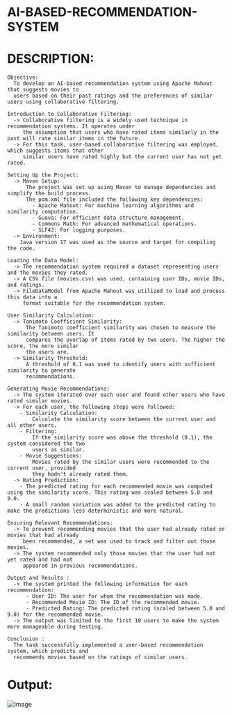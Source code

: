 # AI-BASED-RECOMMENDATION-SYSTEM

# DESCRIPTION: 

    Objective:
      To develop an AI-based recommendation system using Apache Mahout that suggests movies to 
      users based on their past ratings and the preferences of similar users using collaborative filtering.
    
    Introduction to Collaborative Filtering:
      -> Collaborative filtering is a widely used technique in recommendation systems. It operates under 
         the assumption that users who have rated items similarly in the past will rate similar items in the future.
      -> For this task, user-based collaborative filtering was employed, which suggests items that other
         similar users have rated highly but the current user has not yet rated.
    
    Setting Up the Project:
      -> Maven Setup:
          The project was set up using Maven to manage dependencies and simplify the build process.
          The pom.xml file included the following key dependencies:
            - Apache Mahout: For machine learning algorithms and similarity computation.
            - Guava: For efficient data structure management.
            - Commons Math: For advanced mathematical operations.
            - SLF4J: For logging purposes.
      -> Environment:
        Java version 17 was used as the source and target for compiling the code.
    
    Loading the Data Model:
      -> The recommendation system required a dataset representing users and the movies they rated.
      -> A CSV file (movies.csv) was used, containing user IDs, movie IDs, and ratings.
      -> FileDataModel from Apache Mahout was utilized to load and process this data into a
         format suitable for the recommendation system.
    
    User Similarity Calculation:
      -> Tanimoto Coefficient Similarity:
          The Tanimoto coefficient similarity was chosen to measure the similarity between users. It 
          compares the overlap of items rated by two users. The higher the score, the more similar
          the users are.
      -> Similarity Threshold:
          A threshold of 0.1 was used to identify users with sufficient similarity to generate
          recommendations.
    
    Generating Movie Recommendations:
      -> The system iterated over each user and found other users who have rated similar movies.
      -> For each user, the following steps were followed:
        - Similarity Calculation:
            Calculate the similarity score between the current user and all other users.
        - Filtering:
            If the similarity score was above the threshold (0.1), the system considered the two
            users as similar.
        - Movie Suggestions:
            Movies rated by the similar users were recommended to the current user, provided
            they hadn't already rated them.
      -> Rating Prediction:
        - The predicted rating for each recommended movie was computed using the similarity score. This rating was scaled between 5.0 and 9.0.
        - A small random variation was added to the predicted rating to make the predictions less deterministic and more natural.
    
    Ensuring Relevant Recommendations:
      -> To prevent recommending movies that the user had already rated or movies that had already
         been recommended, a set was used to track and filter out those movies.  
      -> The system recommended only those movies that the user had not yet rated and had not
         appeared in previous recommendations.
    
    Output and Results :
      -> The system printed the following information for each recommendation:
          - User ID: The user for whom the recommendation was made.
          - Recommended Movie ID: The ID of the recommended movie.
          - Predicted Rating: The predicted rating (scaled between 5.0 and 9.0) for the recommended movie.
      -> The output was limited to the first 10 users to make the system more manageable during testing.
    
    Conclusion :
      The task successfully implemented a user-based recommendation system, which predicts and
      recommends movies based on the ratings of similar users.


# Output:

![Image](https://github.com/user-attachments/assets/1df52533-6db2-4792-b508-92b640800fa9)
    


